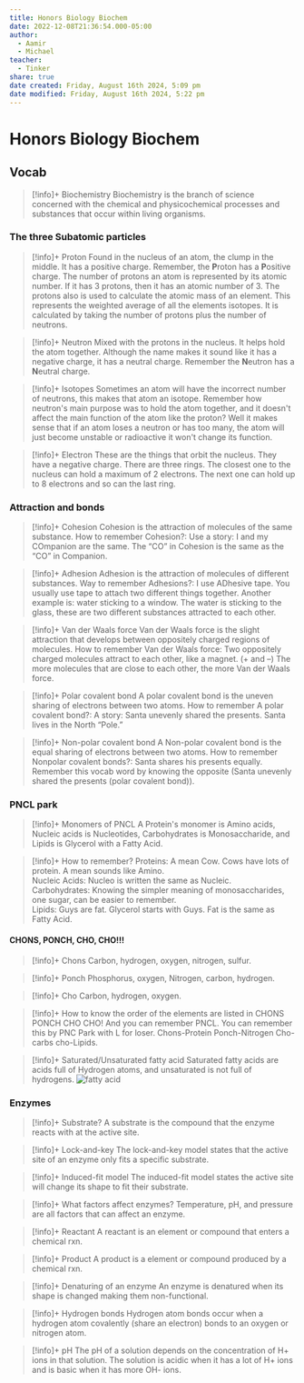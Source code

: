 ```yaml
---
title: Honors Biology Biochem
date: 2022-12-08T21:36:54.000-05:00
author:
  - Aamir
  - Michael
teacher:
  - Tinker
share: true
date created: Friday, August 16th 2024, 5:09 pm
date modified: Friday, August 16th 2024, 5:22 pm
---
```


# Honors Biology Biochem

## Vocab

> [!info]+ Biochemistry
> Biochemistry is the branch of science concerned with the chemical and physicochemical processes and substances that occur within living organisms.

### The three Subatomic particles

> [!info]+ Proton
> Found in the nucleus of an atom, the clump in the middle. It has a positive charge. Remember, the **P**roton has a **P**ositive charge. The number of protons an atom is represented by its atomic number. If it has 3 protons, then it has an atomic number of 3. The protons also is used to calculate the atomic mass of an element. This represents the weighted average of all the elements isotopes. It is calculated by taking the number of protons plus the number of neutrons.

> [!info]+ Neutron
> Mixed with the protons in the nucleus. It helps hold the atom together. Although the name makes it sound like it has a negative charge, it has a neutral charge. Remember the **N**eutron has a **N**eutral charge.

> [!info]+ Isotopes
> Sometimes an atom will have the incorrect number of neutrons, this makes that atom an isotope. Remember how neutron's main purpose was to hold the atom together, and it doesn't affect the main function of the atom like the proton? Well it makes sense that if an atom loses a neutron or has too many, the atom will just become unstable or radioactive it won't change its function.

> [!info]+ Electron
> These are the things that orbit the nucleus. They have a negative charge. There are three rings. The closest one to the nucleus can hold a maximum of 2 electrons. The next one can hold up to 8 electrons and so can the last ring.

### Attraction and bonds

> [!info]+ Cohesion
> Cohesion is the attraction of molecules of the same substance. How to remember Cohesion?: Use a story: I and my COmpanion are the same. The “CO” in Cohesion is the same as the “CO” in Companion.

> [!info]+ Adhesion
> Adhesion is the attraction of molecules of different substances. Way to remember Adhesions?: I use ADhesive tape. You usually use tape to attach two different things together. Another example is: water sticking to a window. The water is sticking to the glass, these are two different substances attracted to each other.

> [!info]+ Van der Waals force
> Van der Waals force is the slight attraction that develops between oppositely charged regions of molecules. How to remember Van der Waals force: Two oppositely charged molecules attract to each other, like a magnet. (+ and –) The more molecules that are close to each other, the more Van der Waals force.

> [!info]+ Polar covalent bond
> A polar covalent bond is the uneven sharing of electrons between two atoms. How to remember A polar covalent bond?: A story: Santa unevenly shared the presents. Santa lives in the North “Pole.”

> [!info]+ Non-polar covalent bond
> A Non-polar covalent bond is the equal sharing of electrons between two atoms. How to remember Nonpolar covalent bonds?: Santa shares his presents equally. Remember this vocab word by knowing the opposite (Santa unevenly shared the presents (polar covalent bond)).

### PNCL park

> [!info]+ Monomers of PNCL
> A Protein's monomer is Amino acids, Nucleic acids is Nucleotides, Carbohydrates is Monosaccharide, and Lipids is Glycerol with a Fatty Acid.

> [!info]+ How to remember?
> Proteins: A mean Cow. Cows have lots of protein. A mean sounds like Amino.  
> Nucleic Acids: Nucleo is written the same as Nucleic.  
> Carbohydrates: Knowing the simpler meaning of monosaccharides, one sugar, can be easier to remember.  
> Lipids: Guys are fat. Glycerol starts with Guys. Fat is the same as Fatty Acid.

#### CHONS, PONCH, CHO, CHO!!!

> [!info]+ Chons
> Carbon, hydrogen, oxygen, nitrogen, sulfur.

> [!info]+ Ponch
> Phosphorus, oxygen, Nitrogen, carbon, hydrogen.

> [!info]+ Cho
> Carbon, hydrogen, oxygen.

> [!info]+ How to know the order of the elements are listed in
> CHONS PONCH CHO CHO! And you can remember PNCL. You can remember this by PNC Park with L for loser. Chons-Protein Ponch-Nitrogen Cho-carbs cho-Lipids.

> [!info]+ Saturated/Unsaturated fatty acid
> Saturated fatty acids are acids full of Hydrogen atoms, and unsaturated is not full of hydrogens.
> ![fatty acid](../../../images/acid.webp)

### Enzymes

> [!info]+ Substrate?
> A substrate is the compound that the enzyme reacts with at the active site.

> [!info]+ Lock-and-key
> The lock-and-key model states that the active site of an enzyme only fits a specific substrate.

> [!info]+ Induced-fit model
> The induced-fit model states the active site will change its shape to fit their substrate.

> [!info]+ What factors affect enzymes?
> Temperature, pH, and pressure are all factors that can affect an enzyme.

> [!info]+ Reactant
> A reactant is an element or compound that enters a chemical rxn.

> [!info]+ Product
> A product is a element or compound produced by a chemical rxn.

> [!info]+ Denaturing of an enzyme
> An enzyme is denatured when its shape is changed making them non-functional.

> [!info]+ Hydrogen bonds
> Hydrogen atom bonds occur when a hydrogen atom covalently (share an electron) bonds to an oxygen or nitrogen atom.

> [!info]+ pH
> The pH of a solution depends on the concentration of H+ ions in that solution. The solution is acidic when it has a lot of H+ ions and is basic when it has more OH- ions.
